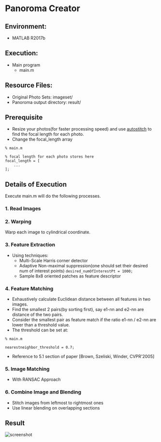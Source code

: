# Panoroma Creator
## Environment: 
- MATLAB R2017b

## Execution: 
- Main program
  - main.m 
## Resource Files: 
- Original Photo Sets:  imageset/
- Panoroma output directory:  result/
## Prerequisite
- Resize your photos(for faster processing speed) and use [autostitch](http://matthewalunbrown.com/autostitch/autostitch.html) to find the focal length for each photo.
- Change the focal_length array
```
% main.m

% focal length for each photo stores here
focal_length = [
    ...
];
```

## Details of Execution

Execute main.m will do the following processes.

### 1. Read Images

### 2. Warping

Warp each image to cylindrical coordinate.

### 3. Feature Extraction

- Using techniques:
  - Multi-Scale Harris corner detector
  - Adaptive Non-maximal suppression(one should set their desired num of interest points)
  ```desired_numOfInterestPt = 1000;```
  - Sample 8x8 oriented patches as feature descriptor
  
### 4. Feature Matching

- Exhaustively calculate Euclidean distance between all features in two images.
- Find the smallest 2 pairs(by sorting first), say e1-nn and e2-nn are distance of the two pairs.
- Consider the smallest pair as feature match if the ratio e1-nn / e2-nn are lower than a threshold value.
- The threshold can be set at:
```
% main.m

nearestneighbor_threshold = 0.7;
```
- Reference to 5.1 section of paper [Brown, Szeliski, Winder, CVPR'2005]

### 5. Image Matching

- With RANSAC Approach

### 6. Combine Image and Blending
- Stitch images from leftmost to rightmost ones
- Use linear blending on overlapping sections


## Result
![screenshot](./result/panoroma.jpg)
